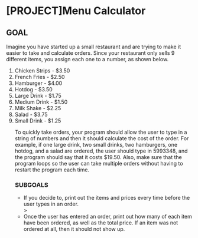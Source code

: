 <h1>[PROJECT]Menu Calculator</h1>

<h2>GOAL</h2>

<p>Imagine you have started up a small restaurant and are trying to make it easier to take and calculate orders. Since your restaurant only sells 9 different items, you assign each one to a number, as shown below.</p>

<ol>
<li>Chicken Strips - $3.50</li>
<li>French Fries - $2.50</li>
<li>Hamburger - $4.00</li>
<li>Hotdog - $3.50</li>
<li>Large Drink - $1.75</li>
<li>Medium Drink - $1.50</li>
<li>Milk Shake - $2.25</li>
<li>Salad - $3.75</li>
<li>Small Drink - $1.25</li>

<p>To quickly take orders, your program should allow the user to type in a string of numbers and then it should calculate the cost of the order. For example, if one large drink, two small drinks, two hamburgers, one hotdog, and a salad are ordered, the user should type in 5993348, and the program should say that it costs $19.50. Also, make sure that the program loops so the user can take multiple orders without having to restart the program each time.</p>

<h3>SUBGOALS</h3>

<ul>
	<li>If you decide to, print out the items and prices every time before the user types in an order.</li>>
	<li>Once the user has entered an order, print out how many of each item have been ordered, as well as the total price. If an item was not ordered at all, then it should not show up.</li>